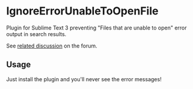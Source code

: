 # IgnoreErrorUnableToOpenFile

Plugin for Sublime Text 3 preventing "Files that are unable to open" error output in search results.

See [related discussion](https://forum.sublimetext.com/t/dont-show-files-that-are-unable-to-open-in-find-results/20499/16) on the forum.

## Usage

Just install the plugin and you'll never see the error messages!
